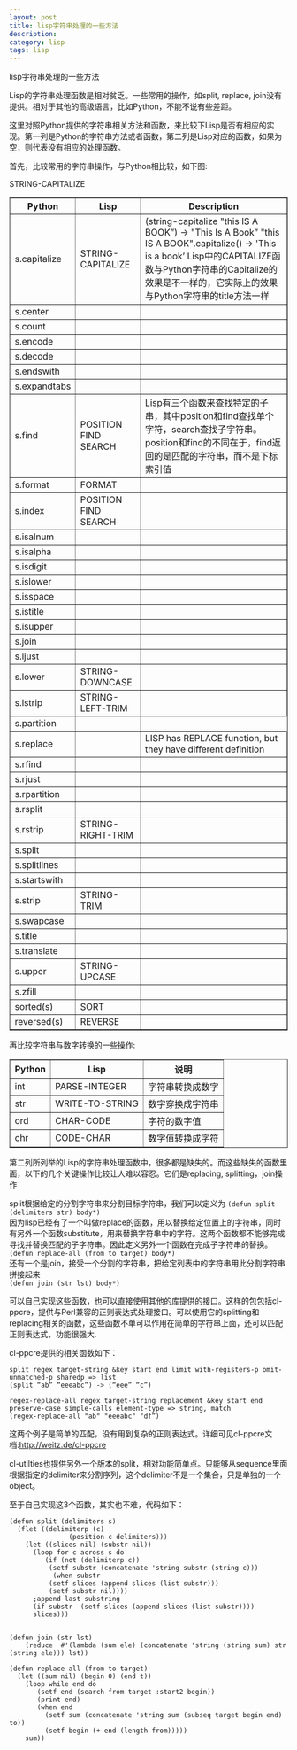 ```yaml
---
layout: post
title: lisp字符串处理的一些方法
description:
category: lisp
tags: lisp
---
```


lisp字符串处理的一些方法

Lisp的字符串处理函数是相对贫乏。一些常用的操作，如split, replace, join没有提供。相对于其他的高级语言，比如Python，不能不说有些差距。

这里对照Python提供的字符串相关方法和函数，来比较下Lisp是否有相应的实现。第一列是Python的字符串方法或者函数，第二列是Lisp对应的函数，如果为空，则代表没有相应的处理函数。

首先，比较常用的字符串操作，与Python相比较，如下图:

<table border=1>
	<tr>
		<th>Python</th>
		<th>Lisp</th>
		<th>Description</th>
	</tr>
	<tr>
		<td>s.capitalize</td>
		<td>STRING-CAPITALIZE</td>
		<td>(string-capitalize "this IS A BOOK”) ->  "This Is A Book” "this IS A BOOK".capitalize() ->  'This is a book’ Lisp中的CAPITALIZE函数与Python字符串的Capitalize的效果是不一样的，它实际上的效果与Python字符串的title方法一样
		</td>
	</tr>
	<tr>
		<td>s.center</td>
		<td></td>
		<td></td>
	</tr>
	<tr>
		<td>s.count	</td>
		<td></td>
		<td></td>
	</tr>
	<tr>
		<td>s.encode	</td>
		<td></td>
		<td></td>
	</tr>
	<tr>
		<td>s.decode			</td>
		<td></td>
		<td></td>
	</tr>
	<tr>
		<td>s.endswith			</td>
		<td></td>
		<td></td>
	</tr>
	<tr>
		<td>s.expandtabs			</td>
		<td></td>
		<td></td>
	</tr>
	<tr>
		<td>s.find			</td>
		<td>POSITION FIND SEARCH </td>
		<td>Lisp有三个函数来查找特定的子串，其中position和find查找单个字符，search查找子字符串。position和find的不同在于，find返回的是匹配的字符串，而不是下标索引值
		</td>
	</tr>
	<tr><td>s.format</td><td>FORMAT</td><td></td></tr>
	<tr><td>s.index	</td><td>POSITION FIND SEARCH		</td><td></td></tr>
	<tr><td>s.isalnum</td><td></td><td></td></tr>
	<tr><td>s.isalpha</td><td></td><td></td></tr>
	<tr><td>s.isdigit</td><td></td><td></td></tr>
	<tr><td>s.islower</td><td></td><td></td></tr>
	<tr><td>s.isspace</td><td></td><td></td></tr>
	<tr><td>s.istitle</td><td></td><td></td></tr>
	<tr><td>s.isupper</td><td></td><td></td></tr>
	<tr><td>s.join</td><td></td><td></td></tr>
	<tr><td>s.ljust	</td><td></td><td></td></tr>
	<tr><td>s.lower		</td><td>	STRING-DOWNCASE</td><td></td></tr>
	<tr><td>s.lstrip		</td><td>STRING-LEFT-TRIM</td><td></td></tr>
	<tr><td>s.partition</td></td><td></td></tr>
	<tr><td>s.replace</td><td></td><td>LISP has REPLACE function, but they have different definition</td></tr>
	<tr><td>s.rfind</td><td></td><td></td></tr>
	<tr><td>s.rjust	</td><td></td><td></td></tr>
	<tr><td>s.rpartition</td><td></td><td></td></tr>
	<tr><td>s.rsplit</td><td></td><td></td></tr>
	<tr><td>s.rstrip		</td><td>STRING-RIGHT-TRIM</td><td></td></tr>
	<tr><td>s.split</td><td></td><td></td></tr>
	<tr><td>s.splitlines</td><td></td><td></td></tr>
	<tr><td>s.startswith</td><td></td><td></td></tr>
	<tr><td>s.strip	</td><td>STRING-TRIM</td><td></td></tr>
	<tr><td>s.swapcase</td><td></td><td></td></tr>
	<tr><td>s.title</td>STRING-CAPITALIZE</td><td></td></tr>
	<tr><td>s.translate</td><td></td><td></td></tr>
	<tr><td>s.upper		</td><td>	STRING-UPCASE </td><td></td></tr>
	<tr><td>s.zfill </td><td></td><td></td></tr>
	<tr><td>sorted(s)</td><td>SORT</td><td></td></tr>
	<tr><td>reversed(s)	</td><td>REVERSE</td><td></td></tr>
</table>

再比较字符串与数字转换的一些操作:
<table border=1>
	<tr><th>Python</th><th>Lisp</th><th>说明</th></tr>
	<tr><td>int</td><td>PARSE-INTEGER</td><td>字符串转换成数字</td></tr>
	<tr><td>str</td><td>WRITE-TO-STRING</td><td>数字穿换成字符串</td></tr>
	<tr><td>ord</td><td>CHAR-CODE</td><td>字符的数字值</td></tr>
	<tr><td>chr</td><td>CODE-CHAR</td><td>数字值转换成字符</td></tr>
</table>

第二列所列举的Lisp的字符串处理函数中，很多都是缺失的。而这些缺失的函数里面，以下的几个关键操作比较让人难以容忍。它们是replacing, splitting，join操作

split根据给定的分割字符串来分割目标字符串，我们可以定义为
`(defun split (delimiters str) body*)`  
因为lisp已经有了一个叫做replace的函数，用以替换给定位置上的字符串，同时有另外一个函数substitute，用来替换字符串中的字符。这两个函数都不能够完成寻找并替换匹配的子字符串。因此定义另外一个函数在完成子字符串的替换。  
`(defun replace-all (from to target) body*)`  
还有一个是join，接受一个分割的字符串，把给定列表中的字符串用此分割字符串拼接起来  
`(defun join (str lst) body*)`


可以自己实现这些函数，也可以直接使用其他的库提供的接口。这样的包包括cl-ppcre，提供与Perl兼容的正则表达式处理接口。可以使用它的splitting和replacing相关的函数，这些函数不单可以作用在简单的字符串上面，还可以匹配正则表达式，功能很强大.


cl-ppcre提供的相关函数如下：

    split regex target-string &key start end limit with-registers-p omit-unmatched-p sharedp => list
    (split “ab” “eeeabc”) -> (“eee” “c”)

    regex-replace-all regex target-string replacement &key start end preserve-case simple-calls element-type => string, match
    (regex-replace-all "ab" "eeeabc" "df”)

这两个例子是简单的匹配，没有用到复杂的正则表达式。详细可见cl-ppcre文档:http://weitz.de/cl-ppcre

cl-utilties也提供另外一个版本的split，相对功能简单点。只能够从sequence里面根据指定的delimiter来分割序列，这个delimiter不是一个集合，只是单独的一个object。

至于自己实现这3个函数，其实也不难，代码如下：

	(defun split (delimiters s)
	  (flet ((delimiterp (c) 
				   (position c delimiters)))
		(let ((slices nil) (substr nil))
		  (loop for c across s do
			 (if (not (delimiterp c))
			  (setf substr (concatenate 'string substr (string c)))
			   (when substr
			  (setf slices (append slices (list substr)))
			  (setf substr nil))))
		  ;append last substring
		  (if substr  (setf slices (append slices (list substr))))
		  slices)))


	(defun join (str lst)
		(reduce  #'(lambda (sum ele) (concatenate 'string (string sum) str  (string ele))) lst))

	(defun replace-all (from to target)
	  (let ((sum nil) (begin 0) (end t))
		(loop while end do
		   (setf end (search from target :start2 begin))
		   (print end)
		   (when end
			 (setf sum (concatenate 'string sum (subseq target begin end) to))
			 (setf begin (+ end (length from)))))
		sum)) 
